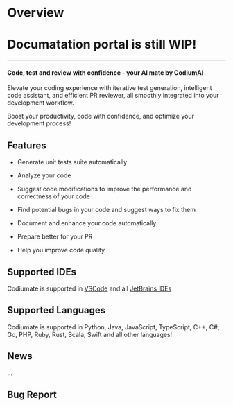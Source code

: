 # Overview

# Documatation portal is still WIP!

---


#### Code, test and review with confidence - your AI mate by CodiumAI

Elevate your coding experience with iterative test generation, intelligent code assistant, and efficient PR reviewer, all smoothly integrated into your development workflow. 

Boost your productivity, code with confidence, and optimize your development process!

## Features

- Generate unit tests suite automatically

- Analyze your code

- Suggest code modifications to improve the performance and correctness of your code

- Find potential bugs in your code and suggest ways to fix them

- Document and enhance your code automatically

- Prepare better for your PR

- Help you improve code quality

## Supported IDEs

Codiumate is supported in [VSCode](https://marketplace.visualstudio.com/items?itemName=Codium.codium) and all [JetBrains IDEs](https://plugins.jetbrains.com/plugin/21206-codiumate--code-test-and-review-with-confidence--by-codiumai)

## Supported Languages

Codiumate is supported in Python, Java, JavaScript, TypeScript, C++, C#, Go, PHP, Ruby, Rust, Scala, Swift and all other languages!


## News

...

## Bug Report
